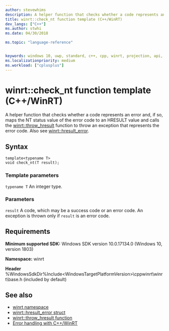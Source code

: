 ```yaml
---
author: stevewhims
description: A helper function that checks whether a code represents an error and, if so, maps the NT status value of the error code to an HRESULT value and throws an exception using a C++/WinRT object that represents the error code.
title: winrt::check_nt function template (C++/WinRT)
dev_langs: ["C++"]
ms.author: stwhi
ms.date: 04/30/2018

ms.topic: "language-reference"


keywords: windows 10, uwp, standard, c++, cpp, winrt, projection, api, reference, check, throw, exception, NT, status, value, HRESULT, error, code
ms.localizationpriority: medium
ms.workload: ["cplusplus"]
---
```


# winrt::check_nt function template (C++/WinRT)
A helper function that checks whether a code represents an error and, if so, maps the NT status value of the error code to an HRESULT value and calls the [winrt::throw_hresult](throw-hresult.md) function to throw an exception that represents the error code. Also see [winrt::hresult_error](hresult-error.md).

## Syntax
```cppwinrt
template<typename T>
void check_nt(T result);
```

### Template parameters
`typename T`
An integer type.

### Parameters
`result`
A code, which may be a success code or an error code. An exception is thrown only if `result` is an error code.

## Requirements
**Minimum supported SDK:** Windows SDK version 10.0.17134.0 (Windows 10, version 1803)

**Namespace:** winrt

**Header** %WindowsSdkDir%Include\<WindowsTargetPlatformVersion>\cppwinrt\winrt\base.h (included by default)

## See also 
* [winrt namespace](../winrt.md)
* [winrt::hresult_error struct](hresult-error.md)
* [winrt::throw_hresult function](throw-hresult.md)
* [Error handling with C++/WinRT](/windows/uwp/cpp-and-winrt-apis/error-handling)
